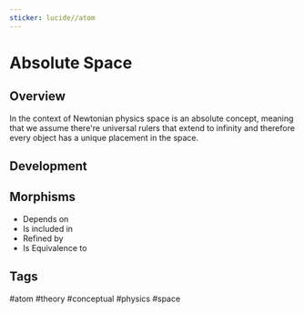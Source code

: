 ```yaml
---
sticker: lucide//atom
---
```

# Absolute Space
## Overview

In the context of Newtonian physics space is an absolute concept, meaning that we assume there're universal rulers that extend to infinity and therefore every object has a unique placement in the space. 

## Development

## Morphisms
- Depends on
- Is included in
- Refined by
- Is Equivalence to

## Tags
#atom #theory #conceptual #physics #space